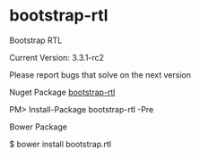 bootstrap-rtl
=============

Bootstrap RTL

Current Version: 3.3.1-rc2 

Please report bugs that solve on the next version

Nuget Package [bootstrap-rtl](https://www.nuget.org/packages/bootstrap-rtl/3.3.1-rc2)

PM> Install-Package bootstrap-rtl -Pre 

Bower Package

$ bower install bootstrap.rtl
